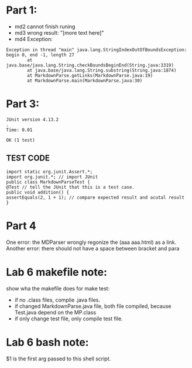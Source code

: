 # Part 1:
- md2 cannot finish runing
- md3 wrong result: "[more text here]"
- md4 Exception: 
```
Exception in thread "main" java.lang.StringIndexOutOfBoundsException: begin 0, end -1, length 27
        at java.base/java.lang.String.checkBoundsBeginEnd(String.java:3319)
        at java.base/java.lang.String.substring(String.java:1874)
        at MarkdownParse.getLinks(MarkdownParse.java:19)
        at MarkdownParse.main(MarkdownParse.java:30)
```

# Part 3:
```
JUnit version 4.13.2
.
Time: 0.01

OK (1 test)
```

## TEST CODE
```
import static org.junit.Assert.*;
import org.junit.*; // import JUnit
public class MarkdownParseTest {
@Test // tell the JUnit that this is a test case. 
public void addition() {
assertEquals(2, 1 + 1); // compare expected result and acutal result
}
```

# Part 4
One error: the MDParser wrongly regonize the (aaa aaa.html) as a link. 
Another error: there should not have a space between bracket and para

# Lab 6 makefile note:
show wha the makefile does for make test:
- if no .class files, complie .java files. 
- if changed MarkdownParse.java file, both file compiled, because Test.java depend on the MP.class
- if only change test file, only compile test file. 


# Lab 6 bash note:
$1 is the first arg passed to this shell script. 